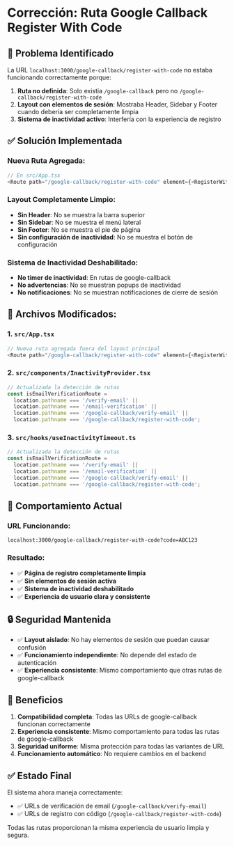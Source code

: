 # Corrección: Ruta Google Callback Register With Code

## 🔧 **Problema Identificado**

La URL `localhost:3000/google-callback/register-with-code` no estaba funcionando correctamente porque:

1. **Ruta no definida**: Solo existía `/google-callback` pero no `/google-callback/register-with-code`
2. **Layout con elementos de sesión**: Mostraba Header, Sidebar y Footer cuando debería ser completamente limpia
3. **Sistema de inactividad activo**: Interfería con la experiencia de registro

## ✅ **Solución Implementada**

### **Nueva Ruta Agregada:**
```typescript
// En src/App.tsx
<Route path="/google-callback/register-with-code" element={<RegisterWithCode />} />
```

### **Layout Completamente Limpio:**
- **Sin Header**: No se muestra la barra superior
- **Sin Sidebar**: No se muestra el menú lateral  
- **Sin Footer**: No se muestra el pie de página
- **Sin configuración de inactividad**: No se muestra el botón de configuración

### **Sistema de Inactividad Deshabilitado:**
- **No timer de inactividad**: En rutas de google-callback
- **No advertencias**: No se muestran popups de inactividad
- **No notificaciones**: No se muestran notificaciones de cierre de sesión

## 📁 **Archivos Modificados:**

### **1. `src/App.tsx`**
```typescript
// Nueva ruta agregada fuera del layout principal
<Route path="/google-callback/register-with-code" element={<RegisterWithCode />} />
```

### **2. `src/components/InactivityProvider.tsx`**
```typescript
// Actualizada la detección de rutas
const isEmailVerificationRoute = 
  location.pathname === '/verify-email' || 
  location.pathname === '/email-verification' ||
  location.pathname === '/google-callback/verify-email' ||
  location.pathname === '/google-callback/register-with-code';
```

### **3. `src/hooks/useInactivityTimeout.ts`**
```typescript
// Actualizada la detección de rutas
const isEmailVerificationRoute = 
  location.pathname === '/verify-email' || 
  location.pathname === '/email-verification' ||
  location.pathname === '/google-callback/verify-email' ||
  location.pathname === '/google-callback/register-with-code';
```

## 🎯 **Comportamiento Actual**

### **URL Funcionando:**
```
localhost:3000/google-callback/register-with-code?code=ABC123
```

### **Resultado:**
- ✅ **Página de registro completamente limpia**
- ✅ **Sin elementos de sesión activa**
- ✅ **Sistema de inactividad deshabilitado**
- ✅ **Experiencia de usuario clara y consistente**

## 🔒 **Seguridad Mantenida**

- ✅ **Layout aislado**: No hay elementos de sesión que puedan causar confusión
- ✅ **Funcionamiento independiente**: No depende del estado de autenticación
- ✅ **Experiencia consistente**: Mismo comportamiento que otras rutas de google-callback

## 🚀 **Beneficios**

1. **Compatibilidad completa**: Todas las URLs de google-callback funcionan correctamente
2. **Experiencia consistente**: Mismo comportamiento para todas las rutas de google-callback
3. **Seguridad uniforme**: Misma protección para todas las variantes de URL
4. **Funcionamiento automático**: No requiere cambios en el backend

## ✅ **Estado Final**

El sistema ahora maneja correctamente:
- ✅ URLs de verificación de email (`/google-callback/verify-email`)
- ✅ URLs de registro con código (`/google-callback/register-with-code`)

Todas las rutas proporcionan la misma experiencia de usuario limpia y segura.
